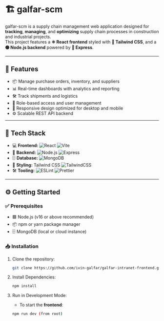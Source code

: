 # 🏗️ galfar-scm

galfar-scm is a supply chain management web application designed for **tracking**, **managing**, and **optimizing** supply chain processes in construction and industrial projects.  
This project features a **⚛️ React frontend** styled with **🎨 Tailwind CSS**, and a **🟢 Node.js backend** powered by **🚂 Express**.

---

## 🚀 Features

- 📦 Manage purchase orders, inventory, and suppliers  
- 📊 Real-time dashboards with analytics and reporting  
- 🛠️ Track shipments and logistics  
- 👥 Role-based access and user management  
- 📱 Responsive design optimized for desktop and mobile  
- ⚙️ Scalable REST API backend

---

## 🧰 Tech Stack

- 💻 **Frontend:** ![React](https://img.shields.io/badge/-React-61DAFB?style=flat&logo=react&logoColor=black) ![Vite](https://img.shields.io/badge/-Vite-646CFF?style=flat&logo=vite&logoColor=white)  
- 🔧 **Backend:** ![Node.js](https://img.shields.io/badge/-Node.js-339933?style=flat&logo=nodedotjs&logoColor=white) ![Express](https://img.shields.io/badge/-Express-000000?style=flat&logo=express&logoColor=white)  
- 🗄 **Database:** ![MongoDB](https://img.shields.io/badge/-MongoDB-47A248?style=flat&logo=mongodb&logoColor=white)  
- 🎨 **Styling:** Tailwind CSS ![TailwindCSS](https://img.shields.io/badge/-TailwindCSS-06B6D4?style=flat&logo=tailwind-css&logoColor=white)  
- 🛠 **Tooling:** ![ESLint](https://img.shields.io/badge/-ESLint-4B32C3?style=flat&logo=eslint&logoColor=white) ![Prettier](https://img.shields.io/badge/-Prettier-F7B93E?style=flat&logo=prettier&logoColor=black)

---

## ⚙️ Getting Started

### ✅ Prerequisites

- 🟩 Node.js (v16 or above recommended)  
- 📦 npm or yarn package manager  
- 🗄 MongoDB (local or cloud instance)  

### 📥 Installation

1. Clone the repository:

   ```bash
   git clone https://github.com/ivin-galfar/galfar-intranet-frontend.git
   ```
   
2. Install Dependencies:

   ```bash
   npm install
   ```
3. Run in Development Mode:

     - To start the **frontend**:

     ```bash
     npm run dev (from root)
     ```
     ```

